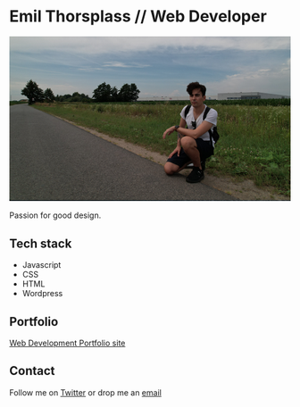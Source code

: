 # Emil Thorsplass // Web Developer

![image](images/Screen%20Shot%202023-06-07%20at%2016.29.20.png)

Passion for good design.


## Tech stack

- Javascript
- CSS
- HTML
- Wordpress

## Portfolio

[Web Development Portfolio site](https://emitho-portfolio.netlify.app/)

## Contact

Follow me on [Twitter](https://www.twitter.com/SovereignHRZN) or drop me an
[email](mailto:hello@sovereignhorizon.com)

